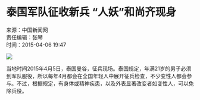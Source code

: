 # 泰国军队征收新兵 “人妖”和尚齐现身

来源：中国新闻网  
责任编辑：张琴  
时间：2015-04-06 19:47  

![](../../attachement/jpg/site351/20150406/180373316289168cb64730.jpg)

当地时间2015年4月5日，泰国曼谷，征兵现场。泰国规定，年满21岁的男子必须到军队服役，所以每年4月都会在全国年轻人中展开征兵检查，不少变性人都会参与。不过，根据规定，有身体或精神疾患，以及外表显著改变者如变性人，可以免除兵役。